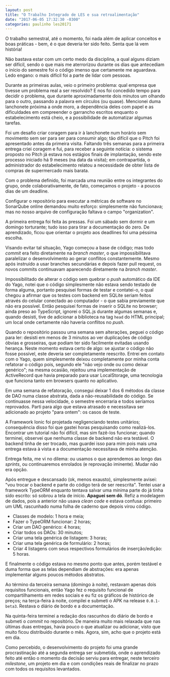 ```yaml
---
layout: post
title: "O Trabalho Integrado de LES e sua retroalimentação"
date: "2017-06-05 17:32:30 -0300"
categories: paulinho les20171
---
```


O trabalho semestral, até o momento, foi nada além de aplicar conceitos e boas práticas - bem, é o que deveria ter sido feito. Senta que lá vem história!

Não bastava estar com um certo medo da disciplina, a qual alguns diziam ser difícil, sendo o que mais me aterrorizou durante os dias que antecediam o início do semestre foi o código imenso que certamente me aguardava. Ledo engano: o mais difícil foi a parte de lidar com pessoas.

Durante as primeiras aulas, veio o primeiro problema: qual empresa que tivesse um problema real a ser resolvido? E nos foi concedido tempo para decidir o problema, que durante aproximadamente dois minutos um olhando para o outro, passando a palavra em círculos (ou quase). Mencionei duma lanchonete próxima a onde moro, a dependência deles com papel e as dificuldades em compreender o garrancho escritos enquanto o estabelecimento está cheio, e a possibilidade de automatizar algumas tarefas.

Foi um desafio criar coragem para ir à lanchonete num horário sem movimento sem ser para ser para consumir algo; tão difícil que o Pitch foi apresentado antes da primeira visita. Faltando três semanas para a primeira entrega criei coragem e fui, para receber a seguinte notícia: o sistema proposto no Pitch já estava nos estágios finais de implantação, sendo este processo iniciado há 9 meses (na data da visita); em contrapartida, o administrador do estabelecimento relatou a necessidade de obter lista de compras de supermercado mais barata.

Com o problema definido, foi marcada uma reunião entre os integrantes do grupo, onde colaborativamente, de fato, começamos o projeto - a poucos dias de um deadline.

Configurar o repositório para executar a métricas de software no SonarQube online demandou muito esforço: simplesmente não funcionava; mas no nosso arquivo de configuração faltava o campo "organization".

A primeira entrega foi feita às pressas. Foi um sábado sem dormir e um domingo torturante; tudo isso para tirar a documentação do zero. De aprendizado, ficou que orientar o projeto aos deadlines foi uma péssima escolha.

Visando evitar tal situação, Yago começou a base de código; mas todo *commit* era feito diretamente na *branch* *master*, o que impossibilitava paralelizar o desenvolvimento ao gerar conflitos constantemente. Mesmo após instruído a usar branches secundárias e depois fazer pull request, os novos commits continuavam aparecendo diretamente na *branch* *master*.

Impossibilitado de alterar o código sem quebrar o *push* automático da IDE do Yago, notei que o código simplesmente não estava sendo testado de forma alguma, portanto pesquisei formas de testar e contatei-o, o qual chegou a afirmar que os testes com backend em SQLite seriam feitos através do celular conectado ao computador - o que sabia previamente que não era possível. Então pesquisei formas de inserir o SQLite no browser; ainda preso ao TypeScript, ignorei o SQL.js durante algumas semanas e, quando desisti, tive de adicionar a biblioteca na tag `head` do HTML principal; um local onde certamente não haveria conflitos no *push*.

Quando o repositório passou uma semana sem alterações, peguei o código para ler: desisti em menos de 3 minutos ao ver duplicações de código óbvias e grosseiras, que podiam ter sido facilmente evitadas usando herança. Neste momento estava certo de algo: se ajustar o código não fosse possível, este deveria ser completamente reescrito. Entrei em contato com o Yago, quem simplesmente deixou completamente por minha conta refatorar o código pois, segundo ele "não vejo onde ou como deixar genérico"; na mesma ocasião, rejeitou uma implementação de ActiveRecord que havia preparado para usar LocalStorage, uma tecnologia que funciona tanto em browsers quanto no aplicativo.

Em uma semana de refatoração, consegui deixar 1 dos 6 métodos da classe de DAO numa classe abstrata, dada a não-reusabilidade do código. Se continuasse nessa velocidade, o semestre encerraria e todos seríamos reprovados. Parti para algo que estava atrasado e necessitava ser adicionado ao projeto "para ontem": os casos de teste.

A Framework Ionic foi projetada negligenciando testes unitários; consequência disso foi que gastei horas pesquisando como realizá-los. Encontrar um tutorial não foi difícil, mas sim fazê-los funcionar; quando terminei, observei que nenhuma classe de backend não era testável. O backend tinha de ser trocado, mas guardei isso para mim pois mais uma entrega estava à vista e a documentação necessitava de minha atenção.

Entrega feita, me vi no dilema: ou usamos o que aprendemos ao longo das *sprints*, ou continuaremos enrolados (e reprovação iminente). Mudar não era opção.

Após entregue e descansado (ok, menos exausto), simplesmente avisei: "vou trocar o backend e parte do código terá de ser reescrita". Tentei usar a framework TypeORM enquanto tentava salvar uma mínima parte do já tinha sido escrito: só sobrou a tela de início. **Apaguei sem dó**. Refiz a modelagem de dados, pois a anterior não usava *clean code* e estava confusa: primeiro um UML rascunhado numa folha de caderno que depois virou código.

* Classes de modelo: 1 hora e meia;
* Fazer o TypeORM funcionar: 2 horas;
* Criar um DAO genérico: 4 horas;
* Criar todos os DAOs: 30 minutos;
* Criar uma tela genérica de listagem: 3 horas;
* Criar uma tela genérica de formulário: 2 horas;
* Criar 4 listagens com seus respectivos formulários de inserção/edição: 5 horas.

E finalmente o código estava no mesmo ponto que antes, porém testável e duma forma que as telas dependiam de abstrações: era apenas implementar alguns poucos métodos abstratos.

Ao término da terceira semana (domingo à noite), restavam apenas dois requisitos funcionais, então Yago fez o requisito funcional de compartilhamento em redes sociais e eu fiz os gráficos de histórico de preços; na terça-feira à noite, compilei e submeti o APK na release `0.0.1-beta3`. Restava o diário de bordo e a documentação.

Na quinta-feira terminei a redação dos rascunhos do diário de bordo e submeti o *commit* no repositório. De maneira muito mais relaxada que nas últimas duas entregas, havia pouco o que atualizar ou adicionar, visto que muito ficou distribuído durante o mês. Agora, sim, acho que o projeto está em dia.

Como percebido, o desenvolvimento do projeto foi uma grande procrastinação até a segunda entrega ser submetida, onde o aprendizado feito até então o momento da decisão serviu para entregar, neste terceiro *milestone*, um projeto em dia e com condições reais de finalizar no prazo com todos os requisitos levantados.
